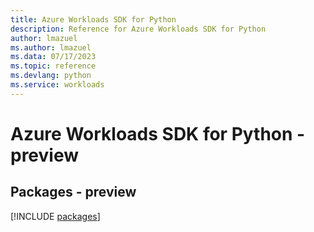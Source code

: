 ```yaml
---
title: Azure Workloads SDK for Python
description: Reference for Azure Workloads SDK for Python
author: lmazuel
ms.author: lmazuel
ms.data: 07/17/2023
ms.topic: reference
ms.devlang: python
ms.service: workloads
---
```

# Azure Workloads SDK for Python - preview
## Packages - preview
[!INCLUDE [packages](workloads-index.md)]